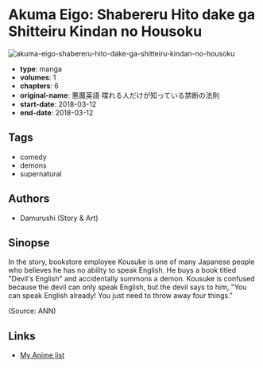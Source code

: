 # Akuma Eigo: Shabereru Hito dake ga Shitteiru Kindan no Housoku

![akuma-eigo-shabereru-hito-dake-ga-shitteiru-kindan-no-housoku](https://cdn.myanimelist.net/images/manga/1/231872.jpg)

-   **type**: manga
-   **volumes**: 1
-   **chapters**: 6
-   **original-name**: 悪魔英語 喋れる人だけが知っている禁断の法則
-   **start-date**: 2018-03-12
-   **end-date**: 2018-03-12

## Tags

-   comedy
-   demons
-   supernatural

## Authors

-   Damurushi (Story & Art)

## Sinopse

In the story, bookstore employee Kousuke is one of many Japanese people who believes he has no ability to speak English. He buys a book titled "Devil's English" and accidentally summons a demon. Kousuke is confused because the devil can only speak English, but the devil says to him, "You can speak English already! You just need to throw away four things."

(Source: ANN)

## Links

-   [My Anime list](https://myanimelist.net/manga/113271/Akuma_Eigo__Shabereru_Hito_dake_ga_Shitteiru_Kindan_no_Housoku)
